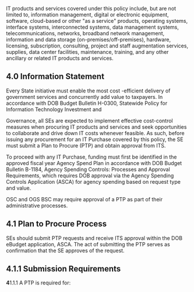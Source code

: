 IT products and services covered under this policy include, but are not limited to, information management, digital or electronic equipment, software, cloud-based or other "as a service" products, operating systems, interface systems, interconnected systems, data management systems, telecommunications, networks, broadband network management, information and data storage (on-premises/off-premises), hardware, licensing, subscription, consulting, project and staff augmentation services, supplies, data center facilities, maintenance, training, and any other ancillary or related IT products and services.

## **4.0 Information Statement**

Every State initiative must enable the most cost -efficient delivery of government services and concurrently add value to taxpayers. In accordance with DOB Budget Bulletin H-0300, Statewide Policy for Information Technology Investment and

Governance, all SEs are expected to implement effective cost-control measures when procuring IT products and services and seek opportunities to collaborate and drive down IT costs whenever feasible. As such, before issuing any procurement for an IT Purchase covered by this policy, the SE must submit a Plan to Procure (PTP) and obtain approval from ITS.

To proceed with any IT Purchase, funding must first be identified in the approved fiscal year Agency Spend Plan in accordance with DOB Budget Bulletin B-1184, Agency Spending Controls: Processes and Approval Requirements, which requires DOB approval via the Agency Spending Controls Application (ASCA) for agency spending based on request type and value.

OSC and OGS BSC may require approval of a PTP as part of their administrative processes.

## **4.1 Plan to Procure Process**

SEs should submit PTP requests and receive ITS approval within the DOB eBudget application, ASCA. The act of submitting the PTP serves as confirmation that the SE approves of the request.

## **4.1.1 Submission Requirements**

**4**1.1.1 A PTP is required for: